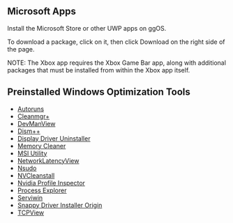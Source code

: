 ## Microsoft Apps
Install the Microsoft Store or other UWP apps on ggOS. 

To download a package, click on it, then click Download on the right side of the page.

NOTE: The Xbox app requires the Xbox Game Bar app, along with additional packages that must be installed from within the Xbox app itself.

## Preinstalled Windows Optimization Tools ###
- [Autoruns](https://docs.microsoft.com/en-us/sysinternals/downloads/autoruns)
- [Cleanmgr+](https://www.builtbybel.com/cleanmgrplus)
- [DevManView](https://www.nirsoft.net/utils/device_manager_view.html)
- [Dism++](https://www.majorgeeks.com/files/details/dism.html)
- [Display Driver Uninstaller](https://www.guru3d.com/files-details/display-driver-uninstaller-download.html)
- [Memory Cleaner](https://www.majorgeeks.com/files/details/memory_cleaner_danskee.html)
- [MSI Utility](https://forums.guru3d.com/threads/windows-line-based-vs-message-signaled-based-interrupts-msi-tool.378044/)
- [NetworkLatencyView](https://www.nirsoft.net/utils/network_latency_view.html)
- [Nsudo](https://nsudo.m2team.org/)
- [NVCleanstall](https://www.techpowerup.com/download/techpowerup-nvcleanstall/)
- [Nvidia Profile Inspector](https://github.com/Orbmu2k/nvidiaProfileInspector)
- [Process Explorer](https://docs.microsoft.com/en-us/sysinternals/downloads/process-explorer)
- [Serviwin](https://www.nirsoft.net/utils/serviwin.html)
- [Snappy Driver Installer Origin](https://m.majorgeeks.com/files/details/snappy_driver_installer_origin.html)
- [TCPView](https://docs.microsoft.com/en-us/sysinternals/downloads/tcpview)
